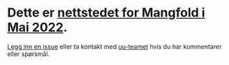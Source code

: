 # Dette er [nettstedet for Mangfold i Mai 2022](https://mangfoldimai.no).

[Legg inn en issue](https://github.com/navikt/mangfold-i-mai/issues) eller ta kontakt med [uu-teamet](mailto:uu@nav.no) hvis du har kommentarer eller spørsmål.  
